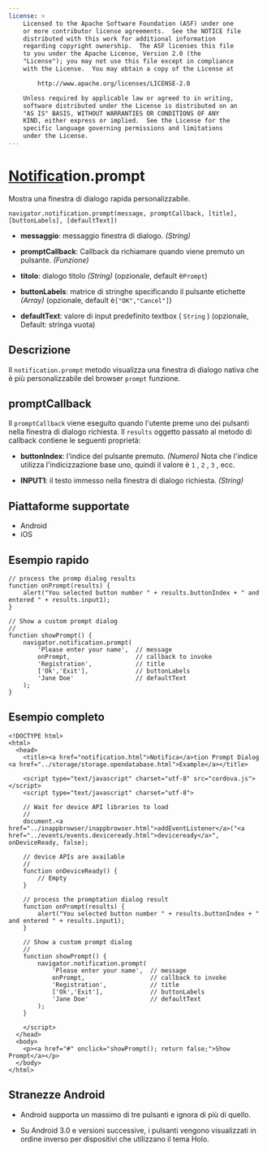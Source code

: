```yaml
---
license: >
    Licensed to the Apache Software Foundation (ASF) under one
    or more contributor license agreements.  See the NOTICE file
    distributed with this work for additional information
    regarding copyright ownership.  The ASF licenses this file
    to you under the Apache License, Version 2.0 (the
    "License"); you may not use this file except in compliance
    with the License.  You may obtain a copy of the License at

        http://www.apache.org/licenses/LICENSE-2.0

    Unless required by applicable law or agreed to in writing,
    software distributed under the License is distributed on an
    "AS IS" BASIS, WITHOUT WARRANTIES OR CONDITIONS OF ANY
    KIND, either express or implied.  See the License for the
    specific language governing permissions and limitations
    under the License.
---
```


# <a href="notification.html">Notifica</a>tion.prompt

Mostra una finestra di dialogo rapida personalizzabile.

    navigator.notification.prompt(message, promptCallback, [title], [buttonLabels], [defaultText])
    

*   **messaggio**: messaggio finestra di dialogo. *(String)*

*   **promptCallback**: Callback da richiamare quando viene premuto un pulsante. *(Funzione)*

*   **titolo**: dialogo titolo *(String)* (opzionale, default è`Prompt`)

*   **buttonLabels**: matrice di stringhe specificando il pulsante etichette *(Array)* (opzionale, default è`["OK","Cancel"]`)

*   **defaultText**: valore di input predefinito textbox ( `String` ) (opzionale, Default: stringa vuota)

## Descrizione

Il `notification.prompt` metodo visualizza una finestra di dialogo nativa che è più personalizzabile del browser `prompt` funzione.

## promptCallback

Il `promptCallback` viene eseguito quando l'utente preme uno dei pulsanti nella finestra di dialogo richiesta. Il `results` oggetto passato al metodo di callback contiene le seguenti proprietà:

*   **buttonIndex**: l'indice del pulsante premuto. *(Numero)* Nota che l'indice utilizza l'indicizzazione base uno, quindi il valore è `1` , `2` , `3` , ecc.

*   **INPUT1**: il testo immesso nella finestra di dialogo richiesta. *(String)*

## Piattaforme supportate

*   Android
*   iOS

## Esempio rapido

    // process the promp dialog results
    function onPrompt(results) {
        alert("You selected button number " + results.buttonIndex + " and entered " + results.input1);
    }
    
    // Show a custom prompt dialog
    //
    function showPrompt() {
        navigator.notification.prompt(
            'Please enter your name',  // message
            onPrompt,                  // callback to invoke
            'Registration',            // title
            ['Ok','Exit'],             // buttonLabels
            'Jane Doe'                 // defaultText
        );
    }
    

## Esempio completo

    <!DOCTYPE html>
    <html>
      <head>
        <title><a href="notification.html">Notifica</a>tion Prompt Dialog <a href="../storage/storage.opendatabase.html">Example</a></title>
    
        <script type="text/javascript" charset="utf-8" src="cordova.js"></script>
        <script type="text/javascript" charset="utf-8">
    
        // Wait for device API libraries to load
        //
        document.<a href="../inappbrowser/inappbrowser.html">addEventListener</a>("<a href="../events/events.deviceready.html">deviceready</a>", onDeviceReady, false);
    
        // device APIs are available
        //
        function onDeviceReady() {
            // Empty
        }
    
        // process the promptation dialog result
        function onPrompt(results) {
            alert("You selected button number " + results.buttonIndex + " and entered " + results.input1);
        }
    
        // Show a custom prompt dialog
        //
        function showPrompt() {
            navigator.notification.prompt(
                'Please enter your name',  // message
                onPrompt,                  // callback to invoke
                'Registration',            // title
                ['Ok','Exit'],             // buttonLabels
                'Jane Doe'                 // defaultText
            );
        }
    
        </script>
      </head>
      <body>
        <p><a href="#" onclick="showPrompt(); return false;">Show Prompt</a></p>
      </body>
    </html>
    

## Stranezze Android

*   Android supporta un massimo di tre pulsanti e ignora di più di quello.

*   Su Android 3.0 e versioni successive, i pulsanti vengono visualizzati in ordine inverso per dispositivi che utilizzano il tema Holo.